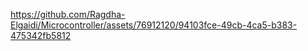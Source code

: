 

https://github.com/Ragdha-Elgaidi/Microcontroller/assets/76912120/94103fce-49cb-4ca5-b383-475342fb5812


